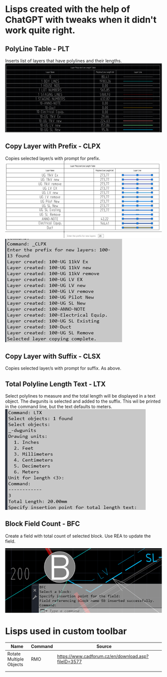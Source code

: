 # Lisps created with the help of ChatGPT with tweaks when it didn't work quite right.

## PolyLine Table - PLT

Inserts list of layers that have polylines and their lengths.
![alt text](images/image.png)
## Copy Layer with Prefix - CLPX

Copies selected layer/s with prompt for prefix.
![alt text](images/image-2.png)
![alt text](images/image-3.png)
## Copy Layer with Suffix - CLSX

Copies selected layer/s with prompt for suffix.  As above.

## Total Polyline Length Text - LTX

Select polylines to measure and the total length will be displayed in a text object.
The dwgunits is selected and added to the suffix.
This wil be printed in the command line, but the text defaults to meters.
![alt text](images/image-4.png)

## Block Field Count - BFC

Create a field with total count of selected block.
Use REA to update the field.

![alt text](images/image-5.png)

# Lisps used in custom toolbar

| Name                    | Command | Source                                              |   |   |
|-------------------------|---------|-----------------------------------------------------|---|---|
| Rotate Multiple Objects | RMO     | https://www.cadforum.cz/en/download.asp?fileID=3577 |   |   |
|                         |         |                                                     |   |   |
|                         |         |                                                     |   |   |